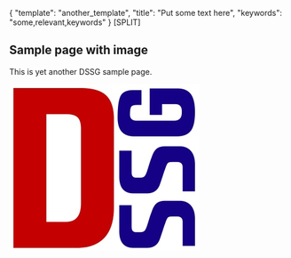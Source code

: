{
    "template": "another_template",
    "title": "Put some text here",
    "keywords": "some,relevant,keywords"
}
[SPLIT]
## Sample page with image

This is yet another DSSG sample page.

![DSSG logo](../img/dssg-logo.jpg)